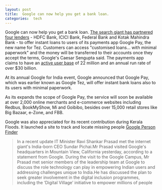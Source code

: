 ```yaml
---
layout: post
title:  Google can now help you get a bank loan. 
categories:  tech
---
```

 Google can now help you get a bank loan. [The search giant has partnered four lenders](https://www.bloombergquint.com/global-economics/2018/08/28/google-partners-with-banks-to-launch-digital-lending-in-india#gs.8c2eRcE) - HDFC Bank, ICICI Bank, Federal Bank and Kotak Mahindra Bank - to offer instant loans to users of its payments app Google Pay, the new name for Tez. Customers can access "customised loans... with minimal paperwork" and the money will be transferred to their accounts once they accept the terms, Google's Caesar Sengupta said. The payments app claims to have an [active user base](https://techcircle.vccircle.com/2018/08/28/tez-s-new-avatar-google-pay-to-offer-bank-loans-tie-up-with-offline-retailers) of 22 million and an annual run rate of over $30 billion.
 
 At its annual Google for India event, Google announced that Google Pay, which was earlier known as Google Tez, will offer instant bank loans also to its users with minimal paperwork.
 
 

 
 <amp-img  src="{{ site.baseurl }}/images/googlepay.jpg"  layout="responsive"   width="650px"   height="400px"  ></amp-img>  
 
 
 As its expands the scope of Google Pay, the service will soon be available at over 2,000 online merchants and e-commerce websites including Redbus, BookMyShow, Mi and Goibibo, besides over 15,000 retail stores like Big Bazaar, e-Zone, and FBB.
 
 Google was also appreciated for its recent contribution during Kerala Floods. It launched a site to track and locate missing people [Google Person Finder](https://google.org/personfinder/2018-kerala-flooding)
 
 > In a recent update IT Minister Ravi Shankar Prasad met the internet giant's India-born CEO Sundar Pichai.Mr Prasad visited Google's headquarters in Mountain View, California yesterday, according to a statement from Google.  During the visit to the Google Campus, Mr Prasad met senior members of the leadership team at Google to discuss the role technology can play in empowering Indian users and addressing challenges unique to India.He has discussed  the plan to seek greater involvement in the digital inclusion programmes, including the ‘Digital Village’ initiative to empower millions of people